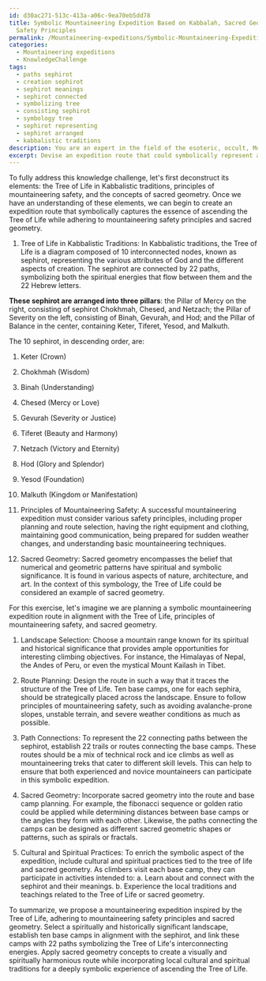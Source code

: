 ```yaml
---
id: d30ac271-513c-413a-a06c-9ea70eb5dd78
title: Symbolic Mountaineering Expedition Based on Kabbalah, Sacred Geometry, and
  Safety Principles
permalink: /Mountaineering-expeditions/Symbolic-Mountaineering-Expedition-Based-on-Kabbalah-Sacred-Geometry-and-Safety-Principles/
categories:
  - Mountaineering expeditions
  - KnowledgeChallenge
tags:
  - paths sephirot
  - creation sephirot
  - sephirot meanings
  - sephirot connected
  - symbolizing tree
  - consisting sephirot
  - symbology tree
  - sephirot representing
  - sephirot arranged
  - kabbalistic traditions
description: You are an expert in the field of the esoteric, occult, Mountaineering expeditions and Education. You are a writer of tests, challenges, books and deep knowledge on Mountaineering expeditions for initiates and students to gain deep insights and understanding from. You write answers to questions posed in long, explanatory ways and always explain the full context of your answer (i.e., related concepts, formulas, examples, or history), as well as the step-by-step thinking process you take to answer the challenges. Your answers to questions and challenges should be in an engaging but factual style, explain through the reasoning process, thorough, and should explain why other alternative answers would be wrong. Summarize the key themes, ideas, and conclusions at the end.
excerpt: Devise an expedition route that could symbolically represent ascending the Tree of Life in Kabbalistic traditions, incorporating the ten sephirot and twenty-two connecting paths, while adhering to principles of both mountaineering safety and sacred geometry.
---
```

To fully address this knowledge challenge, let's first deconstruct its elements: the Tree of Life in Kabbalistic traditions, principles of mountaineering safety, and the concepts of sacred geometry. Once we have an understanding of these elements, we can begin to create an expedition route that symbolically captures the essence of ascending the Tree of Life while adhering to mountaineering safety principles and sacred geometry.

1. Tree of Life in Kabbalistic Traditions:
In Kabbalistic traditions, the Tree of Life is a diagram composed of 10 interconnected nodes, known as sephirot, representing the various attributes of God and the different aspects of creation. The sephirot are connected by 22 paths, symbolizing both the spiritual energies that flow between them and the 22 Hebrew letters.

**These sephirot are arranged into three pillars**: the Pillar of Mercy on the right, consisting of sephirot Chokhmah, Chesed, and Netzach; the Pillar of Severity on the left, consisting of Binah, Gevurah, and Hod; and the Pillar of Balance in the center, containing Keter, Tiferet, Yesod, and Malkuth.

The 10 sephirot, in descending order, are:
1. Keter (Crown)
2. Chokhmah (Wisdom)
3. Binah (Understanding)
4. Chesed (Mercy or Love)
5. Gevurah (Severity or Justice)
6. Tiferet (Beauty and Harmony)
7. Netzach (Victory and Eternity)
8. Hod (Glory and Splendor)
9. Yesod (Foundation)
10. Malkuth (Kingdom or Manifestation)

2. Principles of Mountaineering Safety:
A successful mountaineering expedition must consider various safety principles, including proper planning and route selection, having the right equipment and clothing, maintaining good communication, being prepared for sudden weather changes, and understanding basic mountaineering techniques.

3. Sacred Geometry:
Sacred geometry encompasses the belief that numerical and geometric patterns have spiritual and symbolic significance. It is found in various aspects of nature, architecture, and art. In the context of this symbology, the Tree of Life could be considered an example of sacred geometry.

For this exercise, let's imagine we are planning a symbolic mountaineering expedition route in alignment with the Tree of Life, principles of mountaineering safety, and sacred geometry.

1. Landscape Selection:
Choose a mountain range known for its spiritual and historical significance that provides ample opportunities for interesting climbing objectives. For instance, the Himalayas of Nepal, the Andes of Peru, or even the mystical Mount Kailash in Tibet.

2. Route Planning:
Design the route in such a way that it traces the structure of the Tree of Life. Ten base camps, one for each sephira, should be strategically placed across the landscape. Ensure to follow principles of mountaineering safety, such as avoiding avalanche-prone slopes, unstable terrain, and severe weather conditions as much as possible.

3. Path Connections:
To represent the 22 connecting paths between the sephirot, establish 22 trails or routes connecting the base camps. These routes should be a mix of technical rock and ice climbs as well as mountaineering treks that cater to different skill levels. This can help to ensure that both experienced and novice mountaineers can participate in this symbolic expedition.

4. Sacred Geometry:
Incorporate sacred geometry into the route and base camp planning. For example, the fibonacci sequence or golden ratio could be applied while determining distances between base camps or the angles they form with each other. Likewise, the paths connecting the camps can be designed as different sacred geometric shapes or patterns, such as spirals or fractals.

5. Cultural and Spiritual Practices:
To enrich the symbolic aspect of the expedition, include cultural and spiritual practices tied to the tree of life and sacred geometry. As climbers visit each base camp, they can participate in activities intended to: 
a. Learn about and connect with the sephirot and their meanings.
b. Experience the local traditions and teachings related to the Tree of Life or sacred geometry.

To summarize, we propose a mountaineering expedition inspired by the Tree of Life, adhering to mountaineering safety principles and sacred geometry. Select a spiritually and historically significant landscape, establish ten base camps in alignment with the sephirot, and link these camps with 22 paths symbolizing the Tree of Life's interconnecting energies. Apply sacred geometry concepts to create a visually and spiritually harmonious route while incorporating local cultural and spiritual traditions for a deeply symbolic experience of ascending the Tree of Life.

